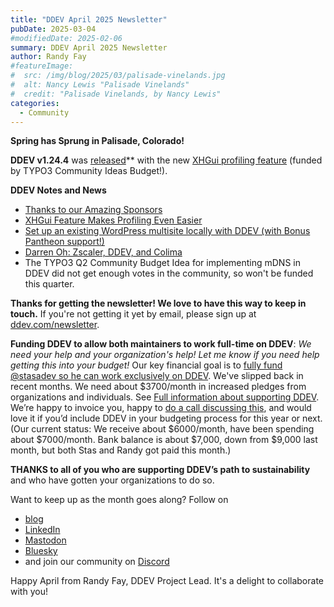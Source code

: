 ```yaml
---
title: "DDEV April 2025 Newsletter"
pubDate: 2025-03-04
#modifiedDate: 2025-02-06
summary: DDEV April 2025 Newsletter
author: Randy Fay
#featureImage:
#  src: /img/blog/2025/03/palisade-vinelands.jpg
#  alt: Nancy Lewis "Palisade Vinelands"
#  credit: "Palisade Vinelands, by Nancy Lewis"
categories:
  - Community
---
```


**Spring has Sprung in Palisade, Colorado!**

**DDEV v1.24.4** was [released](https://github.com/ddev/ddev/releases/tag/v1.24.4)** with the new [XHGui profiling feature](xhgui-feature.md) (funded by TYPO3 Community Ideas Budget!).


**DDEV Notes and News**

* [Thanks to our Amazing Sponsors](https://ddev.com/blog/sponsor-thanks)
* [XHGui Feature Makes Profiling Even Easier](https://ddev.com/blog/xhgui-feature)
* [Set up an existing WordPress multisite locally with DDEV (with Bonus Pantheon support!)](https://www.kalamuna.com/blog/setup-existing-wordpress-multisite-locally-ddev-bonus-pantheon-support)
* [Darren Oh: Zscaler, DDEV, and Colima](https://darren.oh.name/node/81)
* The TYPO3 Q2 Community Budget Idea for implementing mDNS in DDEV did not get enough votes in the community, so won't be funded this quarter.

**Thanks for getting the newsletter! We love to have this way to keep in touch.** If you're not getting it yet by email, please sign up at [ddev.com/newsletter](/newsletter).

**Funding DDEV to allow both maintainers to work full-time on DDEV**: _We need your help and your organization's help! Let me know if you need help getting this into your budget!_ Our key financial goal is to [fully fund @stasadev so he can work exclusively on DDEV](lets-fund-stas-maintainer.md). We've slipped back in recent months. We need about $3700/month in increased pledges from organizations and individuals. See [Full information about supporting DDEV](https://github.com/sponsors/ddev). We’re happy to invoice you, happy to [do a call discussing this](https://cal.com/randyfay/30min), and would love it if you’d include DDEV in your budgeting process for this year or next. (Our current status: We receive about $6000/month, have been spending about $7000/month. Bank balance is about $7,000, down from $9,000 last month, but both Stas and Randy got paid this month.)

**THANKS to all of you who are supporting DDEV’s path to sustainability** and who have gotten your organizations to do so.

Want to keep up as the month goes along? Follow on

- [blog](https://ddev.com/blog/)
- [LinkedIn](https://www.linkedin.com/company/ddev-foundation)
- [Mastodon](https://fosstodon.org/@ddev)
- [Bluesky](https://bsky.app/profile/ddev.bsky.social)
- and join our community on [Discord](/s/discord)

Happy April from Randy Fay, DDEV Project Lead. It's a delight to collaborate with you!
